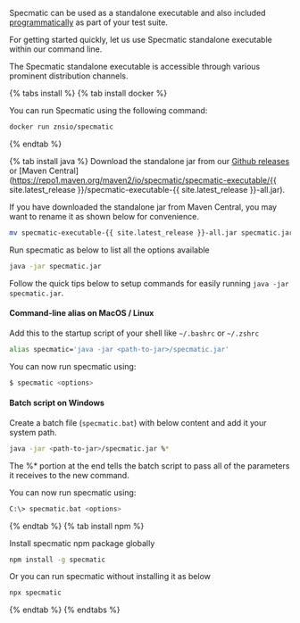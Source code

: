 Specmatic can be used as a standalone executable and also included [programmatically](https://specmatic.in/documentation/service_virtualization_tutorial.html#programmatically-starting-stub-server-within-tests) as part of your test suite.

For getting started quickly, let us use Specmatic standalone executable within our command line.

The Specmatic standalone executable is accessible through various prominent distribution channels.

{% tabs install %}
{% tab install docker %}

You can run Specmatic using the following command:

``` bash
docker run znsio/specmatic
```

{% endtab %}

{% tab install java %}
Download the standalone jar from our [Github releases](<https://github.com/znsio/specmatic/releases/download/{{ site.latest_release }}/specmatic.jar>) or [Maven Central](https://repo1.maven.org/maven2/io/specmatic/specmatic-executable/{{ site.latest_release }}/specmatic-executable-{{ site.latest_release }}-all.jar).

If you have downloaded the standalone jar from Maven Central, you may want to rename it as shown below for convenience.

```bash
mv specmatic-executable-{{ site.latest_release }}-all.jar specmatic.jar
```

Run specmatic as below to list all the options available
```bash
java -jar specmatic.jar
```

Follow the quick tips below to setup commands for easily running `java -jar specmatic.jar`.

#### Command-line alias on MacOS / Linux

Add this to the startup script of your shell like `~/.bashrc` or `~/.zshrc`

``` bash
alias specmatic='java -jar <path-to-jar>/specmatic.jar'
```

You can now run specmatic using:

``` bash
$ specmatic <options>
```

#### Batch script on Windows

Create a batch file (`specmatic.bat`) with below content and add it your system path.

```  bash
java -jar <path-to-jar>/specmatic.jar %*
```
The %* portion at the end tells the batch script to pass all of the parameters it receives to the new command.

You can now run specmatic using:

``` bash
C:\> specmatic.bat <options>
```

{% endtab %}
{% tab install npm %}

Install specmatic npm package globally 

``` bash
npm install -g specmatic
```

Or you can run specmatic without installing it as below 

``` bash
npx specmatic
```
{% endtab %}
{% endtabs %}
